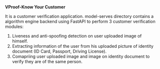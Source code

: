 **VProof-Know Your Customer**

It is a customer verification application. model-serves directory contains a algorithm engine backend using FastAPI to perform 3 customer verification modules:

  1. Liveness and anti-spoofing detection on user uploaded image of himself.
  2. Extracting information of the user from his uploaded picture of identity document (ID Card, Passport, Driving License).
  3. Comapriing user uploaded image and image on identity document to verify they are of the same person.
